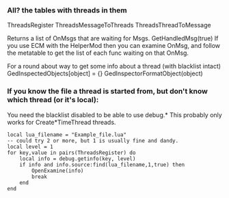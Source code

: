 ### All? the tables with threads in them
ThreadsRegister
ThreadsMessageToThreads
ThreadsThreadToMessage

Returns a list of OnMsgs that are waiting for Msgs.
GetHandledMsg(true)
If you use ECM with the HelperMod then you can examine OnMsg, and follow the metatable to get the list of each func waiting on that OnMsg.

For a round about way to get some info about a thread (with blacklist intact)
GedInspectedObjects[object] = {}
GedInspectorFormatObject(object)

### If you know the file a thread is started from, but don't know which thread (or it's local):
You need the blacklist disabled to be able to use debug.*
This probably only works for Create*TimeThread threads.
```
local lua_filename = "Example_file.lua"
-- could try 2 or more, but 1 is usually fine and dandy.
local level = 1
for key,value in pairs(ThreadsRegister) do
	local info = debug.getinfo(key, level)
	if info and info.source:find(lua_filename,1,true) then
		OpenExamine(info)
		break
	end
end
```